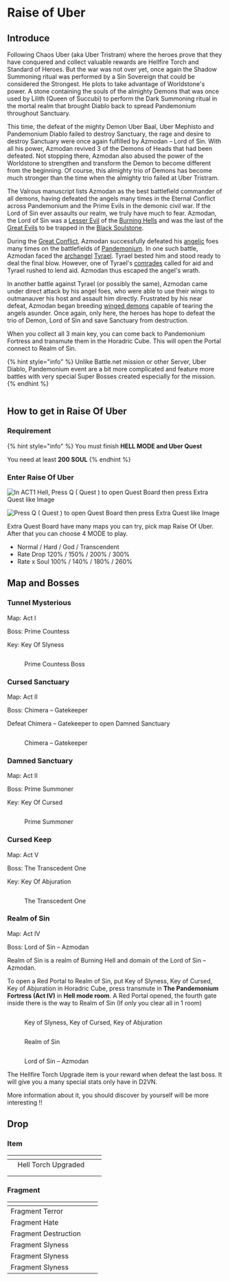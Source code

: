 # Raise of Uber

## Introduce

Following Chaos Uber (aka Uber Tristram) where the heroes prove that they have conquered and collect valuable rewards are Hellfire Torch and Standard of Heroes. But the war was not over yet, once again the Shadow Summoning ritual was performed by a Sin Sovereign that could be considered the Strongest. He plots to take advantage of Worldstone's power. A stone containing the souls of the almighty Demons that was once used by Lilith (Queen of Succubi) to perform the Dark Summoning ritual in the mortal realm that brought Diablo back to spread Pandemonium throughout Sanctuary.

This time, the defeat of the mighty Demon Uber Baal, Uber Mephisto and Pandemonium Diablo failed to destroy Sanctuary, the rage and desire to destroy Sanctuary were once again fulfilled by Azmodan – Lord of Sin. With all his power, Azmodan revived 3 of the Demons of Heads that had been defeated. Not stopping there, Azmodan also abused the power of the Worldstone to strengthen and transform the Demon to become different from the beginning. Of course, this almighty trio of Demons has become much stronger than the time when the almighty trio failed at Uber Tristram.

The Valrous manuscript lists Azmodan as the best battlefield commander of all demons, having defeated the angels many times in the Eternal Conflict across Pandemonium and the Prime Evils in the demonic civil war. If the Lord of Sin ever assaults our realm, we truly have much to fear. Azmodan, the Lord of Sin was a [Lesser Evil](https://diablo.fandom.com/wiki/Lesser\_Evils) of the [Burning Hells](https://diablo.fandom.com/wiki/Burning\_Hells) and was the last of the [Great Evils](https://diablo.fandom.com/wiki/Great\_Evils) to be trapped in the [Black Soulstone](https://diablo.fandom.com/wiki/Black\_Soulstone).

During the [Great Conflict](https://diablo.fandom.com/wiki/Great\_Conflict), Azmodan successfully defeated his [angelic](https://diablo.fandom.com/wiki/Angel) foes many times on the battlefields of [Pandemonium](https://diablo.fandom.com/wiki/Pandemonium). In one such battle, Azmodan faced the [archangel](https://diablo.fandom.com/wiki/Archangel) [Tyrael](https://diablo.fandom.com/wiki/Tyrael). Tyrael bested him and stood ready to deal the final blow. However, one of Tyrael's [comrades](https://diablo.fandom.com/wiki/Ardleon) called for aid and Tyrael rushed to lend aid. Azmodan thus escaped the angel's wrath.

In another battle against Tyrael (or possibly the same), Azmodan came under direct attack by his angel foes, who were able to use their wings to outmanauver his host and assault him directly. Frustrated by his near defeat, Azmodan began breeding [winged demons](https://diablo.fandom.com/wiki/Demonic\_Hellflyer) capable of tearing the angels asunder. Once again, only here, the heroes has hope to defeat the trio of Demon, Lord of Sin and save Sanctuary from destruction.

When you collect all 3 main key, you can come back to Pandemonium Fortress and transmute them in the Horadric Cube. This will open the Portal connect to Realm of Sin.

{% hint style="info" %}
Unlike Battle.net mission or other Server, Uber Diablo, Pandemonium event are a bit more complicated and feature more battles with very special Super Bosses created especially for the mission.
{% endhint %}

<figure><img src="../../.gitbook/assets/image (69).png" alt=""><figcaption></figcaption></figure>

## How to get in Raise Of Uber

### Requirement

{% hint style="info" %}
You must finish **HELL MODE and Uber Quest**

You need at least **200 SOUL**
{% endhint %}

### Enter Raise Of Uber

![In ACT1 Hell, Press Q ( Quest ) to open Quest Board then press Extra Quest like Image](https://i1.wp.com/diablo2-vn.com/tm/app/uploads/2022/08/extra.png?resize=703%2C527\&ssl=1)

![Press Q ( Quest ) to open Quest Board then press Extra Quest like Image](<../../.gitbook/assets/image (70).png>)

Extra Quest Board have many maps you can try, pick map Raise Of Uber. After that you can choose 4 MODE to play.

* Normal / Hard / God / Transcendent
* Rate Drop 120% / 150% / 200% / 300%
* Rate x Soul 100% / 140% / 180% / 260%

## Map and Bosses

### Tunnel Mysterious

Map: Act I

Boss: Prime Countess

Key: Key Of Slyness

<figure><img src="../../.gitbook/assets/image (61).png" alt=""><figcaption><p>Prime Countess Boss</p></figcaption></figure>

### Cursed Sanctuary

Map: Act II

Boss: Chimera – Gatekeeper

Defeat Chimera – Gatekeeper to open Damned Sanctuary

<figure><img src="../../.gitbook/assets/image (64).png" alt=""><figcaption><p>Chimera – Gatekeeper</p></figcaption></figure>

### Damned Sanctuary

Map: Act II

Boss: Prime Summoner

Key: Key Of Cursed

<figure><img src="../../.gitbook/assets/image (62).png" alt=""><figcaption><p>Prime Summoner</p></figcaption></figure>

### Cursed Keep

Map: Act V

Boss: The Transcedent One

Key: Key Of Abjuration

<figure><img src="../../.gitbook/assets/image (63).png" alt=""><figcaption><p>The Transcedent One</p></figcaption></figure>

### Realm of Sin

Map: Act IV

Boss: Lord of Sin – Azmodan

Realm of Sin is a realm of Burning Hell and domain of the Lord of Sin – Azmodan.

To open a Red Portal to Realm of Sin, put Key of Slyness, Key of Cursed, Key of Abjuration in Horadric Cube, press transmute in **The Pandemonium Fortress (Act IV)** in **Hell mode room**. A Red Portal opened, the fourth gate inside there is the way to Realm of Sin (If only you clear all in 1 room)

<figure><img src="../../.gitbook/assets/image (65).png" alt=""><figcaption><p>Key of Slyness, Key of Cursed, Key of Abjuration</p></figcaption></figure>

<figure><img src="../../.gitbook/assets/image (66).png" alt=""><figcaption><p>Realm of Sin</p></figcaption></figure>

<figure><img src="../../.gitbook/assets/image (67).png" alt=""><figcaption><p>Lord of Sin – Azmodan</p></figcaption></figure>

The Hellfire Torch Upgrade item is your reward when defeat the last boss. It will give you a many special stats only have in D2VN.

More information about it, you should discover by yourself will be more interesting !!

## Drop

### Item

<table data-view="cards"><thead><tr><th></th><th data-hidden></th><th data-hidden></th><th data-hidden data-type="files"></th></tr></thead><tbody><tr><td><img src="../../.gitbook/assets/image (60).png" alt=""></td><td>Hell Torch Upgraded</td><td></td><td></td></tr><tr><td></td><td></td><td></td><td></td></tr><tr><td></td><td></td><td></td><td></td></tr></tbody></table>

### Fragment

<table data-view="cards"><thead><tr><th></th><th></th><th></th></tr></thead><tbody><tr><td>Fragment Terror</td><td></td><td></td></tr><tr><td>Fragment Hate</td><td></td><td></td></tr><tr><td>Fragment Destruction</td><td></td><td></td></tr><tr><td>Fragment Slyness</td><td></td><td></td></tr><tr><td>Fragment Slyness</td><td></td><td></td></tr><tr><td>Fragment Slyness</td><td></td><td></td></tr></tbody></table>
